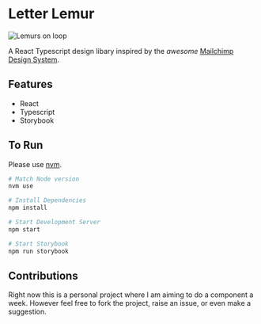 # Letter Lemur

![Lemurs on loop](https://i.giphy.com/1ivxvG3WzSsoak7QNE.gif)

A React Typescript design libary inspired by the _awesome_ [Mailchimp Design System].

## Features

- React
- Typescript
- Storybook

## To Run

Please use [nvm].

```sh
# Match Node version
nvm use

# Install Dependencies
npm install

# Start Development Server
npm start

# Start Storybook
npm run storybook
```

## Contributions

Right now this is a personal project where I am aiming to do a component a week. However feel free to fork the project, raise an issue, or even make a suggestion.

<!-- MARKDOWN REFERENCES -->

[mailchimp design system]: https://ux.mailchimp.com
[nvm]: https://github.com/nvm-sh/nvm
